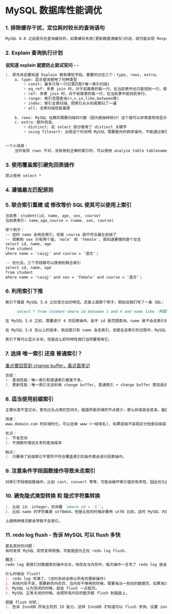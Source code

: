 # MySQL 数据库性能调优

### 1. 排除缓存干扰，定位耗时较长的查询语句

```markdown
MySQL 8.0 之前是存在查询缓存的，如果缓存失效(更新数据清缓存)的话，就可能出现 Response time 变高。执行 SQL 的时候加上 NoCache 去跑，跑出来的就是真实的查询时间。
```

### 2. Explain 查询执行计划

**说知道 explain 就要防止面试官问 - -**

```markdown
1. 首先肯定要知道 Explain 都有哪些字段。重要的记住三个：type, rows, extra。
    a. type: 显示查询使用了何种类型
        + const: 最多只有一行记录匹配(唯一索引扫描)
        + eq_ref: 多表 join 时，对于前面表的每一行，在当前表中也只能找到一行。使用的也是唯一索引。
        + ref: 多表 join 时，对于前面表的每一行，在当前表中能找到多行。
        + range: 索引范围查询(<,>,in,like,between等)
        + index: 索引全表扫描，把索引从头到尾都扫了一遍
        + all: 全表扫描性能最差
    
    b. rows: MySQL 估算的需要扫描的行数（因为是抽样统计）这个值可以非常直观地显示 SQL 的效率好坏。当然也可能有不精准的时候。
    c. extra：额外信息。
        + distinct: 在 select 部分使用了 distinct 关键字
        + using filesort: 出现这个时说明 MySQL 需要额外的排序操作，不能通过索引顺序达到排序效果。一般都是建议优化掉的。
        

一个小场景：
    当你发现 rows 不对，没有用到正确的索引时，可以使用 analyze table tablename 进行重新统计索引信息。或者直接使用 force index 强制走正确的索引。
```

### 3.  使用覆盖索引避免回表操作

```markdown
禁止使用 select *
```

### 4. 遵循最左匹配原则

### 5. 联合索引重建 或 修改等价 SQL 使其可以使用上索引

```markdown
当前表：student(id, name, age, sex, course)
当前表索引: name_age_course = (name, sex, course)

举个例子：
-- 这时 name 会用走索引，但是 course 就不符合最左前缀了
-- 观察到 sex 只有两个值，'male' 和 'female', 我知道要搜的是个女生
select id, name, age 
from student
where name = 'caiqj' and course = '语文'；

-- 优化后，三个字段都可以使用到联合索引
select id, name, age
from student
where name = 'caiqj' and sex = 'female' and course = '语文'；
```

### 6. 利用索引下推

```markdown
索引下推是 MySQL 5.6 之后官方出的特性。还是上面那个例子，假如说我们写了一条 SQL:

    `select * from student where id between 1 and 4 and name like '阿菜%';`
    
在 MySQL 5.6 之前，需要进行 4 次回表操作。由于 id 是范围查询，name 是不会走索引的。结果就是找出 id in (1, 2, 3, 4) 的四条记录，然后回表去搜索叫 '阿菜XXX' 的记录。

在 MySQL 5.6 及以上的版本，依旧是只有 name 会走索引，但是在走索引的过程中，MySQL 会先筛选出其中叫 '阿菜XXXX' 的记录。然后再进行回表操作。这样就可以有效减少回表次数了。

索引下推可以显示关闭，但是这么好的特性我们当然要使用它。
```

### 7. 选择 唯一索引 还是 普通索引？

[重点要回答到 change buffer，看这篇笔记](https://github.com/LydiaCai1203/leetcode-practice/blob/master/mysql_performance/unique_idx_common_idx.md)

```markdown
总结：
1. 查询性能：唯一索引和普通索引都差不多。
2. 更新性能：唯一索引无法利用 change buffer, 普通索引 + change buffer 更加适合写操作以后不会马上对该记录查询的场景，比如账本系统。如果说存在上面说的就要显式关闭 change buffer。
```

### 8. 适当使用前缀索引

```markdown
主键长度不宜过长，首先过长占用的空间大，磁盘所能存储的节点就少，那么树高就会变高，磁盘 IO 次数就会增多。可以定义字符串的一部分作为索引。或者引申到对于数据库中过长的字段该如何优化的问题(1.hash 2.比如一些固定的前缀或者后缀，就可以去掉再存储等等)。

场景：
www.domain.com 的存储优化，可以去掉 www（一级域名), 如果前缀不容易区分但是后缀容易区分，可以 reverse 一下再 `alter table {tablename} add index title_pre({column_name}(100))`

优点：
1. 节省空间
2. 不用额外增加太多的查询成本

缺点：
1. 只要用了前缀索引不管符不符合覆盖索引的条件都会进行回表操作。
```

### 9. 注意条件字段函数操作导致未走索引

```markdown
对索引字段做函数操作，比如 cast, convert 等等，可能会破坏索引值的有序性，因此优化器就会决定放弃走树搜索功能。但是并不是放弃索引。
```

### 10. 避免隐式类型转换 和 隐式字符集转换

```markdown
1. 比如 id: integer，你非要 `where id = '1'`。
2. 比如 name 的字符集是 utf8mb4，但是比较的时候非要用 utf8 比较，这时 MySQL 内部就会有 convert(name using utf8mb4) 的隐式转换的动作了。

上面两种情况都会导致不走索引。
```

### 11. redo log flush - 告诉 MySQL 可以 flush 多快

```markdown
莫名其妙的问题：
有时发现 MySQL 突然变得很慢。可能是因为正在 redo log flush。

概念：
redo log 是我们对数据库的操作日志，他存在与内存中，每次操作一旦写了 redo log 就会立即返回结果。把 redo log 上的操作刷新到磁盘上就是 flush 了。

什么时候会 flush?
1. redo log 写满了。(这时系统会停止所有的更新操作)
2. 系统内存不足，需要新的内存页，当内存不够用的时候，需要淘汰一些旧的数据页，如果淘汰的是 "脏页", 这时就需要将脏页中的数据 flush 到磁盘了。
3. MySQL 认为空闲的时候，就会 flush 一点脏页。
4. MySQL 正常关闭的时候，会把所有内存的脏页都 flush 到磁盘上。

把握 flush 时机：
1. 告诉 InnoDB 所有主机的 IO 能力，这样 InnoDB 才知道可以 flush 多快。设置 innodb_io_capacity 参数，建议设置为磁盘的 IOPS。
```








































































































